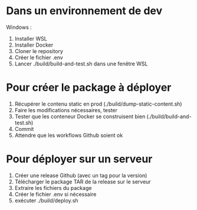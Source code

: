 # Dans un environnement de dev

Windows :
1. Installer WSL 
2. Installer Docker
3. Cloner le repository
4. Créer le fichier .env
5. Lancer ./build/build-and-test.sh dans une fenêtre WSL


# Pour créer le package à déployer

1. Récupérer le contenu static en prod (./build/dump-static-content.sh)
2. Faire les modifications nécessaires, tester
3. Tester que les conteneur Docker se construisent bien (./build/build-and-test.sh)
4. Commit
5. Attendre que les workflows Github soient ok

# Pour déployer sur un serveur

1. Créer une release Github (avec un tag pour la version)
2. Télécharger le package TAR de la release sur le serveur
3. Extraire les fichiers du package
4. Créer le fichier .env si nécessaire
5. exécuter ./build/deploy.sh

